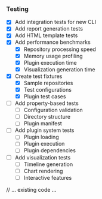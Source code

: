 ### Testing
- [x] Add integration tests for new CLI
- [x] Add report generation tests
- [x] Add HTML template tests
- [x] Add performance benchmarks
  - [x] Repository processing speed
  - [x] Memory usage profiling
  - [x] Plugin execution time
  - [x] Visualization generation time
- [x] Create test fixtures
  - [x] Sample repositories
  - [x] Test configurations
  - [x] Plugin test cases
- [ ] Add property-based tests
  - [ ] Configuration validation
  - [ ] Directory structure
  - [ ] Plugin manifest
- [ ] Add plugin system tests
  - [ ] Plugin loading
  - [ ] Plugin execution
  - [ ] Plugin dependencies
- [ ] Add visualization tests
  - [ ] Timeline generation
  - [ ] Chart rendering
  - [ ] Interactive features

// ... existing code ... 